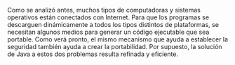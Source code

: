Como se analizó antes, muchos tipos de computadoras y sistemas operativos están conectados con
Internet. Para que los programas se descarguen dinámicamente a todos los tipos distintos de plataformas,
se necesitan algunos medios para generar un código ejecutable que sea portable. Como verá pronto,
el mismo mecanismo que ayuda a establecer la seguridad también ayuda a crear la portabilidad. Por
supuesto, la solución de Java a estos dos problemas resulta refinada y eficiente.
    